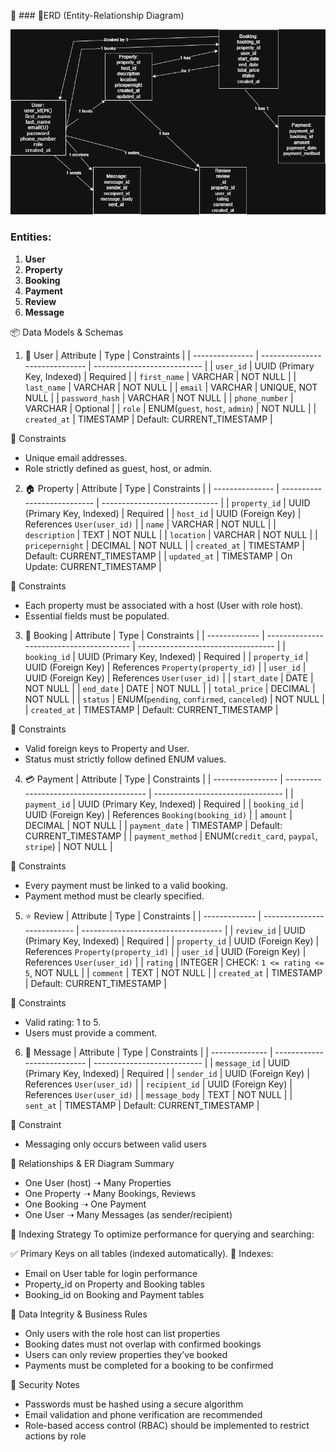 🚀 ### 🎨ERD (Entity-Relationship Diagram)

![ERD](ER_Diagram_Airbnbcloneproject.drawio.png)

### Entities:

1. **User**
2. **Property**
3. **Booking**
4. **Payment**
5. **Review**
6. **Message**

📦 Data Models & Schemas

1. 👤 User
| Attribute       | Type                           | Constraints                 |
| --------------- | ------------------------------ | --------------------------- |
| `user_id`       | UUID (Primary Key, Indexed)    | Required                    |
| `first_name`    | VARCHAR                        | NOT NULL                    |
| `last_name`     | VARCHAR                        | NOT NULL                    |
| `email`         | VARCHAR                        | UNIQUE, NOT NULL            |
| `password_hash` | VARCHAR                        | NOT NULL                    |
| `phone_number`  | VARCHAR                        | Optional                    |
| `role`          | ENUM(`guest`, `host`, `admin`) | NOT NULL                    |
| `created_at`    | TIMESTAMP                      | Default: CURRENT\_TIMESTAMP |

🔐 Constraints
- Unique email addresses.
- Role strictly defined as guest, host, or admin.

2. 🏠 Property
| Attribute       | Type                        | Constraints                   |
| --------------- | --------------------------- | ----------------------------- |
| `property_id`   | UUID (Primary Key, Indexed) | Required                      |
| `host_id`       | UUID (Foreign Key)          | References `User(user_id)`    |
| `name`          | VARCHAR                     | NOT NULL                      |
| `description`   | TEXT                        | NOT NULL                      |
| `location`      | VARCHAR                     | NOT NULL                      |
| `pricepernight` | DECIMAL                     | NOT NULL                      |
| `created_at`    | TIMESTAMP                   | Default: CURRENT\_TIMESTAMP   |
| `updated_at`    | TIMESTAMP                   | On Update: CURRENT\_TIMESTAMP |

🔐 Constraints
- Each property must be associated with a host (User with role host).
- Essential fields must be populated.


3. 📅 Booking
| Attribute     | Type                                     | Constraints                        |
| ------------- | ---------------------------------------- | ---------------------------------- |
| `booking_id`  | UUID (Primary Key, Indexed)              | Required                           |
| `property_id` | UUID (Foreign Key)                       | References `Property(property_id)` |
| `user_id`     | UUID (Foreign Key)                       | References `User(user_id)`         |
| `start_date`  | DATE                                     | NOT NULL                           |
| `end_date`    | DATE                                     | NOT NULL                           |
| `total_price` | DECIMAL                                  | NOT NULL                           |
| `status`      | ENUM(`pending`, `confirmed`, `canceled`) | NOT NULL                           |
| `created_at`  | TIMESTAMP                                | Default: CURRENT\_TIMESTAMP        |

🔐 Constraints
- Valid foreign keys to Property and User.
- Status must strictly follow defined ENUM values.

4. 💳 Payment
| Attribute        | Type                                    | Constraints                      |
| ---------------- | --------------------------------------- | -------------------------------- |
| `payment_id`     | UUID (Primary Key, Indexed)             | Required                         |
| `booking_id`     | UUID (Foreign Key)                      | References `Booking(booking_id)` |
| `amount`         | DECIMAL                                 | NOT NULL                         |
| `payment_date`   | TIMESTAMP                               | Default: CURRENT\_TIMESTAMP      |
| `payment_method` | ENUM(`credit_card`, `paypal`, `stripe`) | NOT NULL                         |

🔐 Constraints
- Every payment must be linked to a valid booking.
- Payment method must be clearly specified.

5. ⭐ Review
| Attribute     | Type                        | Constraints                         |
| ------------- | --------------------------- | ----------------------------------- |
| `review_id`   | UUID (Primary Key, Indexed) | Required                            |
| `property_id` | UUID (Foreign Key)          | References `Property(property_id)`  |
| `user_id`     | UUID (Foreign Key)          | References `User(user_id)`          |
| `rating`      | INTEGER                     | CHECK: `1 <= rating <= 5`, NOT NULL |
| `comment`     | TEXT                        | NOT NULL                            |
| `created_at`  | TIMESTAMP                   | Default: CURRENT\_TIMESTAMP         |

🔐 Constraints
- Valid rating: 1 to 5.
- Users must provide a comment.

6. 💬 Message
| Attribute      | Type                        | Constraints                 |
| -------------- | --------------------------- | --------------------------- |
| `message_id`   | UUID (Primary Key, Indexed) | Required                    |
| `sender_id`    | UUID (Foreign Key)          | References `User(user_id)`  |
| `recipient_id` | UUID (Foreign Key)          | References `User(user_id)`  |
| `message_body` | TEXT                        | NOT NULL                    |
| `sent_at`      | TIMESTAMP                   | Default: CURRENT\_TIMESTAMP |

🔐 Constraint
- Messaging only occurs between valid users

🔄 Relationships & ER Diagram Summary
- One User (host) ➝ Many Properties
- One Property ➝ Many Bookings, Reviews
- One Booking ➝ One Payment
- One User ➝ Many Messages (as sender/recipient)

🧠 Indexing Strategy
To optimize performance for querying and searching:

✅ Primary Keys on all tables (indexed automatically).
📌 Indexes:
- Email on User table for login performance
- Property_id on Property and Booking tables
- Booking_id on Booking and Payment tables

🧪 Data Integrity & Business Rules
- Only users with the role host can list properties
- Booking dates must not overlap with confirmed bookings
- Users can only review properties they’ve booked
- Payments must be completed for a booking to be confirmed

🔐 Security Notes
- Passwords must be hashed using a secure algorithm 
- Email validation and phone verification are recommended
- Role-based access control (RBAC) should be implemented to restrict actions by role
